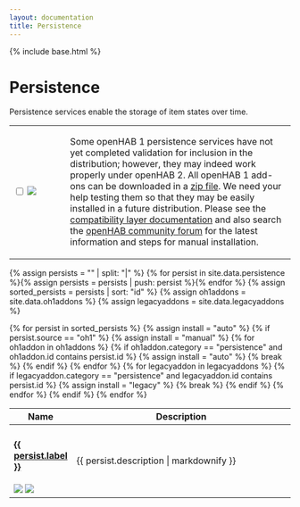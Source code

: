 ```yaml
---
layout: documentation
title: Persistence
---
```


{% include base.html %}

# Persistence

Persistence services enable the storage of item states over time.

<table id="persistence-select" class="striped">
  <tbody>
    <tr>
      <td width="20%">
        <p>
          <input type="checkbox" class="filled-in" id="manual-checkbox" />
          <label for="manual-checkbox"><img src="{{base}}/images/tag-install-manual.svg"></label>
        </p>
      </td>
      <td>
        <p>
        Some openHAB 1 persistence services have not yet completed validation for inclusion in the distribution; however, they may indeed work properly under openHAB 2.
        All openHAB 1 add-ons can be downloaded in a <a href="https://bintray.com/openhab/mvn/download_file?file_path=org%2Fopenhab%2Fdistro%2Fopenhab%2F1.9.0%2Fopenhab-1.9.0-addons.zip">zip file</a>.  
        We need your help testing them so that they may be easily installed in a future distribution.
        Please see the <a href="{{base}}/developers/development/compatibilitylayer.html#how-to-use-openhab-1x-add-ons-that-are-not-part-of-the-distribution">compatibility layer documentation</a> and 
        also search the <a href="https://community.openhab.org">openHAB community forum</a> for the latest information and steps for manual installation.
        </p>
      </td>
    </tr>
  </tbody>
</table>

{% assign persists = "" | split: "|" %}
{% for persist in site.data.persistence %}{% assign persists = persists | push: persist %}{% endfor %}
{% assign sorted_persists = persists | sort: "id" %}
{% assign oh1addons = site.data.oh1addons %}
{% assign legacyaddons = site.data.legacyaddons %}

<table id="persistence-overview" class="bordered addon-table">
  <thead>
    <tr>
      <th data-field="label" width="20%">Name</th>
      <th data-field="description">Description</th>
    </tr>
  </thead>
  <tbody>
    {% for persist in sorted_persists %}
        {% assign install = "auto" %}
        {% if persist.source == "oh1" %}
          {% assign install = "manual" %}
          {% for oh1addon in oh1addons %}
            {% if oh1addon.category == "persistence" and oh1addon.id contains persist.id %}
        	  {% assign install = "auto" %}
        	  {% break %}
        	{% endif %}
          {% endfor %}
          {% for legacyaddon in legacyaddons %}
            {% if legacyaddon.category == "persistence" and legacyaddon.id contains persist.id %}
        	  {% assign install = "legacy" %}
        	  {% break %}
        	{% endif %}
          {% endfor %}
        {% endif %}
        <tr class="install-{{install}} source-{{persist.source}}">
          <td>
            <h4><a href="{{base}}/addons/persistence/{{persist.id}}/readme.html">{{ persist.label }}</a></h4>
            <img src="{{base}}/images/tag-{{persist.source}}.svg"> <img src="{{base}}/images/tag-install-{{install}}.svg">
          </td>
          <td>{{ persist.description | markdownify }}</td>
        </tr>
    {% endfor %}
 </tbody>
</table>

